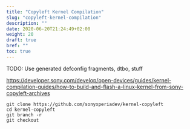 ```yaml
---
title: "Copyleft Kernel Compilation"
slug: "copyleft-kernel-compilation"
description: ""
date: 2020-06-20T21:24:49+02:00
weight: 20
draft: true
bref: ""
toc: true
---
```


TODO: Use generated defconfig fragments, dtbo, stuff

https://developer.sony.com/develop/open-devices/guides/kernel-compilation-guides/how-to-build-and-flash-a-linux-kernel-from-sony-copyleft-archives

```
git clone https://github.com/sonyxperiadev/kernel-copyleft
cd kernel-copyleft
git branch -r
git checkout
```
